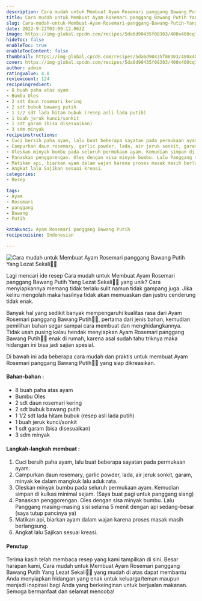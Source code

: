 ```yaml
---
description: Cara mudah untuk Membuat Ayam Rosemari panggang Bawang Putih Yang Lezat Sekali"
title: Cara mudah untuk Membuat Ayam Rosemari panggang Bawang Putih Yang Lezat Sekali
slug: Cara-mudah-untuk-Membuat-Ayam-Rosemari-panggang-Bawang-Putih-Yang-Lezat-Sekali
date: 2022-9-22T03:09:12.063Z
image: https://img-global.cpcdn.com/recipes/5da6d90435f08303/400x400cq70/photo.jpg
hideToc: false
enableToc: true
enableTocContent: false
thumbnail: https://img-global.cpcdn.com/recipes/5da6d90435f08303/400x400cq70/photo.jpg
cover: https://img-global.cpcdn.com/recipes/5da6d90435f08303/400x400cq70/photo.jpg
author: admin
ratingvalue: 4.8
reviewcount: 124
recipeingredient:
- 8 buah paha atas ayam
- Bumbu Oles
- 2 sdt daun rosemari kering
- 2 sdt bubuk bawang putih
- 1 1/2 sdt lada hitam bubuk (resep asli lada putih)
- 1 buah jeruk kunci/sonkit
- 1 sdt garam (bisa disesuaikan)
- 3 sdm minyak
recipeinstructions:
- Cuci bersih paha ayam, lalu buat beberapa sayatan pada permukaan ayam.
- Campurkan daun rosemary, garlic powder, lada, air jeruk sonkit, garam, minyak ke dalam mangkuk lalu aduk rata.
- Oleskan minyak bumbu pada seluruh permukaan ayam. Kemudian simpan di kulkas minimal sejam. (Saya buat pagi untuk panggang siang)
- Panaskan penggorengan. Oles dengan sisa minyak bumbu. Lalu Panggang masing-masing sisi selama 5 menit dengan api sedang-besar (saya tutup pancinya ya)
- Matikan api, biarkan ayam dalam wajan karena proses masak masih berlangsung.
- Angkat lalu Sajikan sesuai kreasi.
categories:
- Resep

tags:
- Ayam
- Rosemari
- panggang
- Bawang
- Putih

katakunci: Ayam Rosemari panggang Bawang Putih
recipecuisine: Indonesian

---
```


![Cara mudah untuk Membuat Ayam Rosemari panggang Bawang Putih Yang Lezat Sekali👩‍🍳](https://img-global.cpcdn.com/recipes/5da6d90435f08303/400x400cq70/photo.jpg)

Lagi mencari ide resep Cara mudah untuk Membuat Ayam Rosemari panggang Bawang Putih Yang Lezat Sekali👩‍🍳 yang unik? Cara menyiapkannya memang tidak terlalu sulit namun tidak gampang juga. Jika keliru mengolah maka hasilnya tidak akan memuaskan dan justru cenderung tidak enak.

Banyak hal yang sedikit banyak mempengaruhi kualitas rasa dari Ayam Rosemari panggang Bawang Putih👩‍🍳, pertama dari jenis bahan, kemudian pemilihan bahan segar sampai cara membuat dan menghidangkannya. Tidak usah pusing kalau hendak menyiapkan Ayam Rosemari panggang Bawang Putih👩‍🍳 enak di rumah, karena asal sudah tahu triknya maka hidangan ini bisa jadi sajian spesial.

Di bawah ini ada beberapa cara mudah dan praktis untuk membuat Ayam Rosemari panggang Bawang Putih👩‍🍳 yang siap dikreasikan.

<!--inarticleads1-->

#### Bahan-bahan :

- 8 buah paha atas ayam
- Bumbu Oles
- 2 sdt daun rosemari kering
- 2 sdt bubuk bawang putih
- 1 1/2 sdt lada hitam bubuk (resep asli lada putih)
- 1 buah jeruk kunci/sonkit
- 1 sdt garam (bisa disesuaikan)
- 3 sdm minyak

<!--inarticleads2-->

#### Langkah-langkah membuat :

1. Cuci bersih paha ayam, lalu buat beberapa sayatan pada permukaan ayam.
1. Campurkan daun rosemary, garlic powder, lada, air jeruk sonkit, garam, minyak ke dalam mangkuk lalu aduk rata.
1. Oleskan minyak bumbu pada seluruh permukaan ayam. Kemudian simpan di kulkas minimal sejam. (Saya buat pagi untuk panggang siang)
1. Panaskan penggorengan. Oles dengan sisa minyak bumbu. Lalu Panggang masing-masing sisi selama 5 menit dengan api sedang-besar (saya tutup pancinya ya)
1. Matikan api, biarkan ayam dalam wajan karena proses masak masih berlangsung.
1. Angkat lalu Sajikan sesuai kreasi.

#### Penutup

Terima kasih telah membaca resep yang kami tampilkan di sini. Besar harapan kami, Cara mudah untuk Membuat Ayam Rosemari panggang Bawang Putih Yang Lezat Sekali👩‍🍳 yang mudah di atas dapat membantu Anda menyiapkan hidangan yang enak untuk keluarga/teman maupun menjadi inspirasi bagi Anda yang berkeinginan untuk berjualan makanan. Semoga bermanfaat dan selamat mencoba!